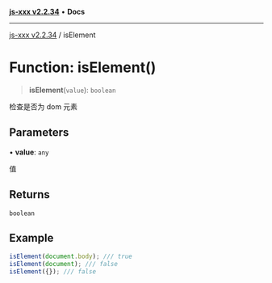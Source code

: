 [**js-xxx v2.2.34**](../README.md) • **Docs**

***

[js-xxx v2.2.34](../README.md) / isElement

# Function: isElement()

> **isElement**(`value`): `boolean`

检查是否为 dom 元素

## Parameters

• **value**: `any`

值

## Returns

`boolean`

## Example

```ts
isElement(document.body); /// true
isElement(document); /// false
isElement({}); /// false
```
